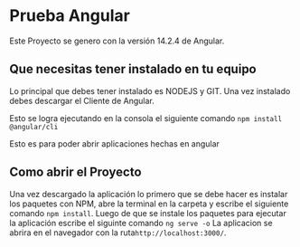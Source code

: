 # Prueba Angular

Este Proyecto se genero con la versión 14.2.4 de Angular.

## Que necesitas tener instalado en tu equipo

Lo principal que debes tener instalado es NODEJS y GIT.
Una vez instalado debes descargar el Cliente de Angular.

Esto se logra ejecutando en la consola el siguiente comando `npm install @angular/cli`

Esto es para poder abrir aplicaciones hechas en angular

## Como abrir el Proyecto

Una vez descargado la aplicación lo primero que se debe hacer es instalar los paquetes con NPM, abre la terminal en la carpeta y escribe el siguiente comando `npm install`. Luego de que se instale los paquetes para ejecutar la aplicación escribe el siguinte comando `ng serve -o` La aplicacion se abrira en el navegador con la ruta`http://localhost:3000/`.
